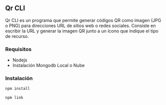 ##  Qr CLI

Qr CLI es un programa que permite generar códigos QR como imagen (JPG o PNG) para direcciones URL de sitios web o redes sociales. Consiste en escribir la URL y generar la imagen QR junto a un ícono que indique el tipo de recurso.

###  Requisitos

- Nodejs
- Instalación Mongodb Local o Nube

###  Instalación

```sh
npm install
```

```sh
npm link
```